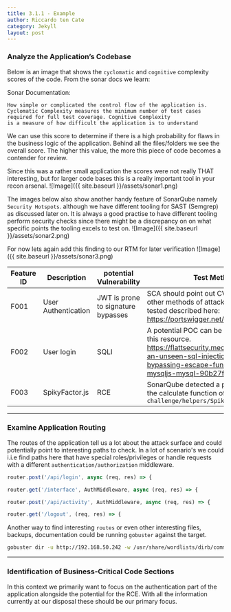 ```yaml
---
title: 3.1.1 - Example
author: Riccardo ten Cate
category: Jekyll
layout: post
---
```


### **Analyze the Application’s Codebase**

Below is an image that shows the `cyclomatic` and `cognitive` complexity scores of the code.
From the sonar docs we learn:

Sonar Documentation:
```
How simple or complicated the control flow of the application is. 
Cyclomatic Complexity measures the minimum number of test cases 
required for full test coverage. Cognitive Complexity 
is a measure of how difficult the application is to understand
```
We can use this score to determine if there is a high probability for flaws in the business logic of the application. Behind all the files/folders we see the overall score. The higher this value, the more this piece of code becomes a contender for review. 

Since this was a rather small application the scores were not really THAT interesting, but for larger code bases this is a really important tool in your recon arsenal.
![Image]({{ site.baseurl }}/assets/sonar1.png)

The images below also show another handy feature of SonarQube namely `Security Hotspots`.
although we have different tooling for SAST (Semgrep) as discussed later on. It is always a good practise to have different tooling perform security checks since there might be a discrepancy on on what specific points the tooling excels to test on.
![Image]({{ site.baseurl }}/assets/sonar2.png)

For now lets again add this finding to our RTM for later verification
![Image]({{ site.baseurl }}/assets/sonar3.png)

| Feature ID | Description         | potential Vulnerability            | Test Method                                                                                                                                                                           |
| ---------- | ------------------- | ---------------------------------- | ------------------------------------------------------------------------------------------------------------------------------------------------------------------------------------- |
| F001       | User Authentication | JWT is prone to signature bypasses | SCA should point out CVE. There is also other methods of attack that need to be tested described here:<br>https://portswigger.net/web-security/jwt                                    |
| F002       | User login          | SQLI                               | A potential POC can be build following this resource.<br>https://flattsecurity.medium.com/finding-an-unseen-sql-injection-by-bypassing-escape-functions-in-mysqljs-mysql-90b27f6542b4 |
| F003       | SpikyFactor.js      | RCE                                | SonarQube detected a potential RCE in the calculate function of the `challenge/helpers/SpikyFactor.js`                                                                                |

---
### **Examine Application Routing**

The routes of the application tell us a lot about the attack surface and could potentially point to interesting paths to check. In a lot of scenario's we could i.i.e find paths here that have special roles/privileges or handle requests with a different `authentication/authorization` middleware. 
```javascript
router.post('/api/login', async (req, res) => {
```

```javascript
router.get('/interface', AuthMiddleware, async (req, res) => {
```

```javascript
router.post('/api/activity', AuthMiddleware, async (req, res) => {
```

```javascript
router.get('/logout', (req, res) => {
```

Another way to find interesting `routes` or even other interesting files, backups, documentation could be running `gobuster` against the target.
```bash
gobuster dir -u http://192.168.50.242 -w /usr/share/wordlists/dirb/common.txt -x txt,pdf,config,zip
```

---
### **Identification of Business-Critical Code Sections**
In this context we primarily want to focus on the authentication part of the application alongside the potential for the RCE. With all the information currently at our disposal these should be our primary focus.